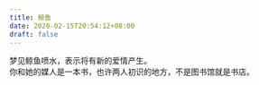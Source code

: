 ```yaml
---
title: 鲸鱼
date: 2020-02-15T20:54:12+08:00
draft: false
---
```


梦见鲸鱼喷水，表示将有新的爱情产生。<br>
你和她的媒人是一本书，也许两人初识的地方，不是图书馆就是书店。<br>
